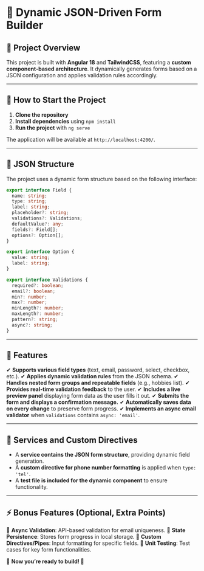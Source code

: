 # 📝 Dynamic JSON-Driven Form Builder

## 🚀 Project Overview
This project is built with **Angular 18** and **TailwindCSS**, featuring a **custom component-based architecture**. It dynamically generates forms based on a JSON configuration and applies validation rules accordingly.

---

## 📌 How to Start the Project

1. **Clone the repository**
2. **Install dependencies** using `npm install`
3. **Run the project** with `ng serve`

The application will be available at `http://localhost:4200/`.

---

## 📜 JSON Structure

The project uses a dynamic form structure based on the following interface:

```typescript
export interface Field {
  name: string;
  type: string;
  label: string;
  placeholder?: string;
  validations?: Validations;
  defaultValue?: any;
  fields?: Field[];
  options?: Option[];
}

export interface Option {
  value: string;
  label: string;
}

export interface Validations {
  required?: boolean;
  email?: boolean;
  min?: number;
  max?: number;
  minLength?: number;
  maxLength?: number;
  pattern?: string;
  async?: string;
}
```

---

## 📌 Features
✔ **Supports various field types** (text, email, password, select, checkbox, etc.).
✔ **Applies dynamic validation rules** from the JSON schema.
✔ **Handles nested form groups and repeatable fields** (e.g., hobbies list).
✔ **Provides real-time validation feedback** to the user.
✔ **Includes a live preview panel** displaying form data as the user fills it out.
✔ **Submits the form and displays a confirmation message.**
✔ **Automatically saves data on every change** to preserve form progress.
✔ **Implements an async email validator** when `validations` contains `async: 'email'`.

---

## 📌 Services and Custom Directives
- A **service contains the JSON form structure**, providing dynamic field generation.
- A **custom directive for phone number formatting** is applied when `type: 'tel'`.
- A **test file is included for the dynamic component** to ensure functionality.

---

## ⚡ Bonus Features (Optional, Extra Points)
🚀 **Async Validation**: API-based validation for email uniqueness.
🚀 **State Persistence**: Stores form progress in local storage.
🚀 **Custom Directives/Pipes**: Input formatting for specific fields.
🚀 **Unit Testing**: Test cases for key form functionalities.

📌 **Now you’re ready to build! 🚀**

